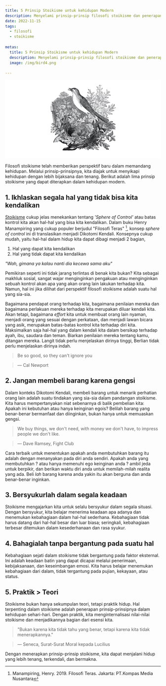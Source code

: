 ```yaml
---
title: 5 Prinsip Stoikisme untuk kehidupan Modern
description: Menyelami prinsip-prinsip filosofi stoikisme dan penerapannya dalam kehidupan modern untuk mencapai ketenangan dan kebahagiaan.
date: 2022-11-15
tags: 
  - filosofi
  - stoikisme

metas:
  title: 5 Prinsip Stoikisme untuk kehidupan Modern
  description: Menyelami prinsip-prinsip filosofi stoikisme dan penerapannya dalam kehidupan modern untuk mencapai ketenangan dan kebahagiaan.
  image: /img/bird4.png

---
```



![prinsip prinsip filosofi stoikisme dalam kehidupan modern illustrasi](/img/bird4.png)

Filosofi stoikisme telah memberikan perspektif baru dalam memandang kehidupan. Melalui prinsip-prinsipnya, kita diajak untuk menyikapi kehidupan dengan lebih bijaksana dan tenang. Berikut adalah lima prinsip stoikisme yang dapat diterapkan dalam kehidupan modern.


## 1. Ikhlaskan segala hal yang tidak bisa kita kendalikan

[Stoikisme](/tags/stoikisme) cukup jelas menekankan tentang *'Sphere of Control'* atau batas kontrol kita akan hal-hal yang bisa kita kendalikan. Dalam buku Henry Manampiring yang cukup populer berjudul "Filosofi Teras" [^1], konsep *sphere of control* ini di translasikan menjadi Dikotomi Kendali. Konsepnya cukup mudah, yaitu hal-hal dalam hidup kita dapat dibagi menjadi 2 bagian, 
1. Hal yang dapat kita kendalikan
2. Hal yang tidak dapat kita kendalikan

*"Wah, gimana ya kalau nanti dia kecewa sama aku"*

Pemikiran seperti ini tidak jarang terlintas di benak kita bukan? Kita sebagai makhluk sosial, sangat wajar menginginkan pengakuan atau menginginkan sebuah kontrol akan apa yang akan orang lain lakukan terhadap kita. Namun, hal ini jika dilihat dari perspektif filosofi stoikisme adalah suatu hal yang sia-sia. 

Bagaimana pendapat orang terhadap kita, bagaimana penilaian mereka dan bagaimana perlakuan mereka terhadap kita merupakan diluar kendali kita. Akan tetapi, bagaimana *effort* kita untuk membuat orang lain nyaman, menjadi orang yang sesuai dengan perkataan, dan menjadi lawan bicara yang asik, merupakan batas-batas kontrol kita terhadap diri kita. Maksimalkan saja hal-hal yang dalam kendali kita dalam bersikap terhadap ayah, ibu, saudara dan teman. Biarkan penilaian mereka tentang kamu, ditangan mereka. Langit tidak perlu menjelaskan dirinya tinggi, Berlian tidak perlu menjelaskan dirinya indah. 

> Be so good, so they can't ignore you

> ― Cal Newport



## 2. Jangan membeli barang karena gengsi
Dalam konteks Dikotomi Kendali, membeli barang untuk menarik perhatian orang lain adalah suatu tindakan yang sia-sia dalam pandangan stoikisme. Kita harus mempertanyakan niat sebenarnya di balik pembelian kita: Apakah ini kebutuhan atau hanya keinginan egois? Belilah barang yang benar-benar bermanfaat dan diinginkan, bukan hanya untuk memuaskan gengsi.

> We buy things, we don't need,
> with money we don't have,
> to impress people we don't like.

> ― Dave Ramsey, Fight Club

Cara terbaik untuk menentukan apakah anda membutuhkan barang itu adalah dengan menanyakan pada diri anda sendiri. Apakah anda yang membutuhkan ? atau hanya memenuhi ego keinginan anda ? ambil jeda untuk berpikir, dan berikan waktu diri anda untuk memilah-milah realita yang ada. Beli *lah* barang karena anda yakin itu akan berguna dan anda benar-benar inginkan.


## 3. Bersyukurlah dalam segala keadaan
Stoikisme mengajarkan kita untuk selalu bersyukur dalam segala situasi. Dengan bersyukur, kita belajar menerima keadaan apa adanya dan menemukan kebahagiaan dalam hal-hal sederhana. Kebahagiaan tidak harus datang dari hal-hal besar dan luar biasa; seringkali, kebahagiaan terbesar ditemukan dalam kesederhanaan dan rasa syukur.


## 4. Bahagialah tanpa bergantung pada suatu hal
Kebahagiaan sejati dalam stoikisme tidak bergantung pada faktor eksternal. Ini adalah keadaan batin yang dapat dicapai melalui penerimaan, kebijaksanaan, dan keseimbangan emosi. Kita harus belajar menemukan kebahagiaan dari dalam, tidak tergantung pada pujian, kekayaan, atau status.



## 5. Praktik > Teori
Stoikisme bukan hanya sekumpulan teori, tetapi praktik hidup. Hal terpenting dalam stoikisme adalah penerapan prinsip-prinsipnya dalam kehidupan sehari-hari. Dengan praktik, kita menginternalisasi nilai-nilai stoikisme dan menjadikannya bagian dari esensi kita.


> "Bukan karena kita tidak tahu yang benar, tetapi karena kita tidak menerapkannya."

> ― Seneca, Surat-Surat Moral kepada Lucilius

Dengan menerapkan prinsip-prinsip stoikisme, kita dapat menjalani hidup yang lebih tenang, terkendali, dan bermakna.



[^1]: Manampiring, Henry. 2019. Filosofi Teras. Jakarta: PT.Kompas Media Nusantara